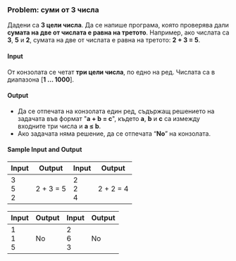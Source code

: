 ### Problem: суми от 3 числа

Дадени са **3 цели числа**. Да се напише програма, която проверява дали **сумата на две от числата е равна на третото**. Например, ако числата са **3**, **5** и **2**, сумата на две от числата е равна на третото: **2 + 3 = 5**.

#### Input

От конзолата се четат **три цели числа**, по едно на ред. Числата са в диапазона [**1 … 1000**].

#### Output

-	Да се отпечата на конзолата един ред, съдържащ решението на задачата във формат "**a + b = c**", където **a**, **b** и **c** са измежду входните три числа и  **a ≤ b**.
-	Ако задачата няма решение, да се отпечата “**No**” на конзолата.

#### Sample Input and Output

| Input | Output | Input | Output |
| --- | --- | --- | --- |
|3<br>5<br>2|2 + 3 = 5|2<br>2<br>4|2 + 2 = 4|

| Input | Output | Input | Output |
| --- | --- | --- | --- |
|1<br>1<br>5|No|2<br>6<br>3|No|